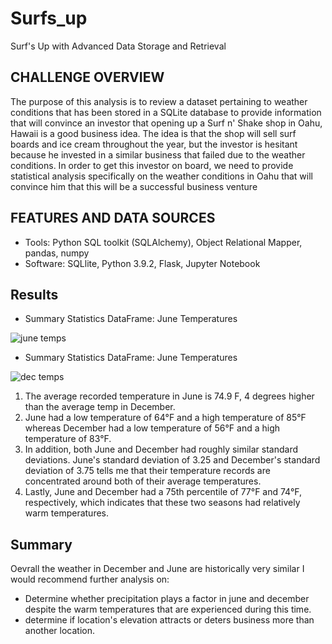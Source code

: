 # Surfs_up
Surf's Up with Advanced Data Storage and Retrieval 

## CHALLENGE OVERVIEW

 The purpose of this analysis is to review a dataset pertaining to weather conditions that has been stored in a SQLite database to provide information that will convince an investor that opening up a Surf n' Shake shop in Oahu, Hawaii is a good business idea. The idea is that the shop will sell surf boards and ice cream throughout the year, but the investor is hesitant because he invested in a similar business that failed due to the weather conditions. In order to get this investor on board, we need to provide statistical analysis specifically on the weather conditions in Oahu that will convince him that this will be a successful business venture

## FEATURES AND DATA SOURCES
-  Tools: Python SQL toolkit (SQLAlchemy), Object Relational Mapper, pandas, numpy
-  Software: SQLlite, Python 3.9.2, Flask, Jupyter Notebook

## Results

- Summary Statistics DataFrame: June Temperatures

![june temps](https://user-images.githubusercontent.com/96033163/156903221-5fccef44-d204-4334-b4e2-6fbab6522ae0.png)

- Summary Statistics DataFrame: June Temperatures

![dec temps](https://user-images.githubusercontent.com/96033163/156903220-59d13272-31d5-4bfb-ab1b-ed883e8b2f8c.png)


1) The average recorded temperature in June is 74.9 F, 4 degrees higher than the average temp in December.
2) June had a low temperature of 64°F and a high temperature of 85°F whereas December had a low temperature of 56°F and a high temperature of 83°F.
3) In addition, both June and December had roughly similar standard deviations. June's standard deviation of 3.25 and December's standard deviation of 3.75 tells me that their temperature records are concentrated around both of their average temperatures.
4) Lastly, June and December had a 75th percentile of 77°F and 74°F, respectively, which indicates that these two seasons had relatively warm temperatures.
   
## Summary 
Oevrall the weather in December and June are historically very similar
I would recommend further analysis on:

- Determine whether precipitation plays a factor in june and december despite the warm temperatures that are experienced during this time.
-  determine if location's elevation attracts or deters business more than another location.

